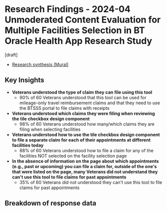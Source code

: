 # Research Findings - 2024-04 Unmoderated Content Evaluation for Multiple Facilities Selection in BT Oracle Health App Research Study

[draft]

- [Research synthesis (Mural)](https://app.mural.co/t/departmentofveteransaffairs9999/m/departmentofveteransaffairs9999/1715965696451/66115023065835cadd05eeb75a64cb066975362e?showAddTemplatePopup=true)

## Key Insights

- **Veterans understood the type of claim they can file using this tool**
  - 90% of 60 Veterans understood that this tool can be used for mileage-only travel reimbursement claims and that they need to use the BTSSS portal to file claims with receipts
- **Veterans understood which claims they were filing when reviewing the tile checkbox design component**
  - 98% of 60 Veterans understood how many/which claims they are filing when selecting facilities
- **Veterans understood how to use the tile checkbox design component to file a separate claim for each of their appointments at different facilities today**
  - 88% of 60 Veterans  understood how to file a claim for any of the facilities NOT selected on the facility selection page
- **In the absence of information on the page about which appointments (e.g., past or upcoming) you can file a claim for, outside of the one's that were listed on the page, many Veterans did not understand they can't use this tool to file claims for past appointments**
  - 35% of 60 Veterans did not understood they can't use this tool to file claims for past appointments

## Breakdown of response data

